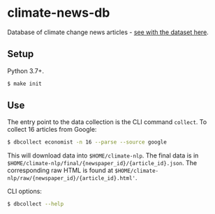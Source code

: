 # climate-news-db

Database of climate change news articles - [see with the dataset here](http://www.climate-news-db.com/).

## Setup

Python 3.7+.

```bash
$ make init
```

## Use

The entry point to the data collection is the CLI command `collect`.  To collect 16 articles from Google:

```bash
$ dbcollect economist -n 16 --parse --source google
```

This will download data into `$HOME/climate-nlp`.  The final data is in `$HOME/climate-nlp/final/{newspaper_id}/{article_id}.json`.  The corresponding raw HTML is found at `$HOME/climate-nlp/raw/{newspaper_id}/{article_id}.html'`.

CLI options:

```bash
$ dbcollect --help
```
